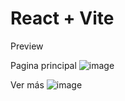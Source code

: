 # React + Vite

Preview

Pagina principal
![image](https://github.com/josrojas/ticketmaster-events-API/assets/73319827/7d85f276-95ee-4546-896b-283b1b56b7bc)

Ver más
![image](https://github.com/josrojas/ticketmaster-events-API/assets/73319827/13f26d71-280d-4d48-9f90-b330bd7d59e7)
